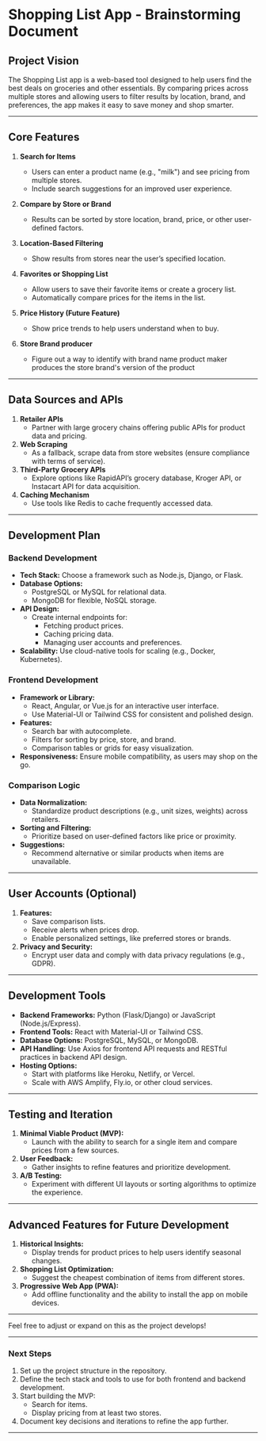 
# **Shopping List App - Brainstorming Document**

## **Project Vision**
The Shopping List app is a web-based tool designed to help users find the best deals on groceries and other essentials. By comparing prices across multiple stores and allowing users to filter results by location, brand, and preferences, the app makes it easy to save money and shop smarter.

---

## **Core Features**
1. **Search for Items**
   - Users can enter a product name (e.g., "milk") and see pricing from multiple stores.
   - Include search suggestions for an improved user experience.

2. **Compare by Store or Brand**
   - Results can be sorted by store location, brand, price, or other user-defined factors.

3. **Location-Based Filtering**
   - Show results from stores near the user’s specified location.

4. **Favorites or Shopping List**
   - Allow users to save their favorite items or create a grocery list.
   - Automatically compare prices for the items in the list.

5. **Price History (Future Feature)**
   - Show price trends to help users understand when to buy.

6. **Store Brand producer**
   - Figure out a way to identify with brand name product maker produces the store brand's
   version of the product

---

## **Data Sources and APIs**
1. **Retailer APIs**
   - Partner with large grocery chains offering public APIs for product data and pricing.
2. **Web Scraping**
   - As a fallback, scrape data from store websites (ensure compliance with terms of service).
3. **Third-Party Grocery APIs**
   - Explore options like RapidAPI’s grocery database, Kroger API, or Instacart API for data acquisition.
4. **Caching Mechanism**
   - Use tools like Redis to cache frequently accessed data.

---

## **Development Plan**

### **Backend Development**
- **Tech Stack:** Choose a framework such as Node.js, Django, or Flask.
- **Database Options:** 
  - PostgreSQL or MySQL for relational data.
  - MongoDB for flexible, NoSQL storage.
- **API Design:**
  - Create internal endpoints for:
    - Fetching product prices.
    - Caching pricing data.
    - Managing user accounts and preferences.
- **Scalability:** Use cloud-native tools for scaling (e.g., Docker, Kubernetes).

### **Frontend Development**
- **Framework or Library:** 
  - React, Angular, or Vue.js for an interactive user interface.
  - Use Material-UI or Tailwind CSS for consistent and polished design.
- **Features:**
  - Search bar with autocomplete.
  - Filters for sorting by price, store, and brand.
  - Comparison tables or grids for easy visualization.
- **Responsiveness:** Ensure mobile compatibility, as users may shop on the go.

### **Comparison Logic**
- **Data Normalization:**
  - Standardize product descriptions (e.g., unit sizes, weights) across retailers.
- **Sorting and Filtering:**
  - Prioritize based on user-defined factors like price or proximity.
- **Suggestions:** 
  - Recommend alternative or similar products when items are unavailable.

---

## **User Accounts (Optional)**
1. **Features:**
   - Save comparison lists.
   - Receive alerts when prices drop.
   - Enable personalized settings, like preferred stores or brands.
2. **Privacy and Security:**
   - Encrypt user data and comply with data privacy regulations (e.g., GDPR).

---

## **Development Tools**
- **Backend Frameworks:** Python (Flask/Django) or JavaScript (Node.js/Express).
- **Frontend Tools:** React with Material-UI or Tailwind CSS.
- **Database Options:** PostgreSQL, MySQL, or MongoDB.
- **API Handling:** Use Axios for frontend API requests and RESTful practices in backend API design.
- **Hosting Options:**
  - Start with platforms like Heroku, Netlify, or Vercel.
  - Scale with AWS Amplify, Fly.io, or other cloud services.

---

## **Testing and Iteration**
1. **Minimal Viable Product (MVP):**
   - Launch with the ability to search for a single item and compare prices from a few sources.
2. **User Feedback:**
   - Gather insights to refine features and prioritize development.
3. **A/B Testing:**
   - Experiment with different UI layouts or sorting algorithms to optimize the experience.

---

## **Advanced Features for Future Development**
1. **Historical Insights:**
   - Display trends for product prices to help users identify seasonal changes.
2. **Shopping List Optimization:**
   - Suggest the cheapest combination of items from different stores.
3. **Progressive Web App (PWA):**
   - Add offline functionality and the ability to install the app on mobile devices.

---

Feel free to adjust or expand on this as the project develops!

---

### **Next Steps**
1. Set up the project structure in the repository.
2. Define the tech stack and tools to use for both frontend and backend development.
3. Start building the MVP:
   - Search for items.
   - Display pricing from at least two stores.
4. Document key decisions and iterations to refine the app further.

---